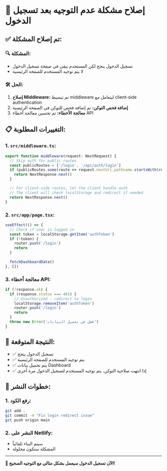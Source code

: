 # 🔧 إصلاح مشكلة عدم التوجيه بعد تسجيل الدخول

## ✅ تم إصلاح المشكلة:

### 🔍 المشكلة:
- تسجيل الدخول ينجح لكن المستخدم يبقى في صفحة تسجيل الدخول
- لا يتم توجيه المستخدم للصفحة الرئيسية

### 🛠️ الحل:
1. **إصلاح Middleware:** تم تبسيط middleware ليتعامل مع client-side authentication
2. **إضافة فحص التوكن:** تم إضافة فحص للتوكن في الصفحة الرئيسية
3. **معالجة الأخطاء:** تم تحسين معالجة أخطاء API

## 📋 التغييرات المطلوبة:

### 1. `src/middleware.ts`:
```typescript
export function middleware(request: NextRequest) {
  // Skip auth for public routes
  const publicRoutes = ['/login', '/api/auth/login']
  if (publicRoutes.some(route => request.nextUrl.pathname.startsWith(route))) {
    return NextResponse.next()
  }

  // For client-side routes, let the client handle auth
  // The client will check localStorage and redirect if needed
  return NextResponse.next()
}
```

### 2. `src/app/page.tsx`:
```typescript
useEffect(() => {
  // Check if user is logged in
  const token = localStorage.getItem('authToken')
  if (!token) {
    router.push('/login')
    return
  }
  
  fetchDashboardData()
}, [])
```

### 3. معالجة أخطاء API:
```typescript
if (!response.ok) {
  if (response.status === 401) {
    // Unauthorized - redirect to login
    localStorage.removeItem('authToken')
    router.push('/login')
    return
  }
  throw new Error('فشل في تحميل البيانات')
}
```

## 🎯 النتيجة المتوقعة:
- ✅ تسجيل الدخول ينجح
- ✅ يتم توجيه المستخدم للصفحة الرئيسية
- ✅ يتم تحميل بيانات Dashboard
- ✅ إذا انتهت صلاحية التوكن، يتم توجيه المستخدم لتسجيل الدخول مرة أخرى

## 🚀 خطوات النشر:

### 1. رفع الكود:
```bash
git add .
git commit -m "Fix login redirect issue"
git push origin main
```

### 2. النشر على Netlify:
- سيتم البناء تلقائياً
- المشكلة ستكون محلولة

---

**🎉 الآن تسجيل الدخول سيعمل بشكل مثالي مع التوجيه الصحيح!**
